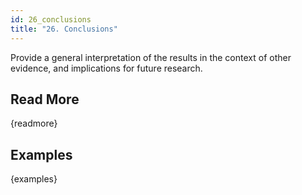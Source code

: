 ```yaml
---
id: 26_conclusions
title: "26. Conclusions"
---
```

Provide a general interpretation of the results in the context of other evidence, and implications for future research.

## Read More

{readmore}

## Examples

{examples}